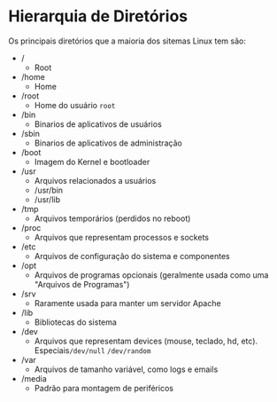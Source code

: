 Hierarquia de Diretórios
========================

Os principais diretórios que a maioria dos sitemas Linux tem são:

- /
	+ Root
- /home
	+ Home
- /root
	+ Home do usuário `root`
- /bin
	+ Binarios de aplicativos de usuários
- /sbin
	+ Binarios de aplicativos de administração
- /boot
	+ Imagem do Kernel e bootloader
- /usr
	+ Arquivos relacionados a usuários
	+ /usr/bin
	+ /usr/lib
- /tmp
	+ Arquivos temporários (perdidos no reboot)
- /proc
	+ Arquivos que representam processos e sockets
- /etc
	+ Arquivos de configuração do sistema e componentes
- /opt
	+ Arquivos de programas opcionais (geralmente usada como uma "Arquivos de Programas")
- /srv
	+ Raramente usada para manter um servidor Apache
- /lib
	+ Bibliotecas do sistema
- /dev
	+ Arquivos que representam devices (mouse, teclado, hd, etc). Especiais`/dev/null` `/dev/random`
- /var
	+ Arquivos de tamanho variável, como logs e emails
- /media
	+ Padrão para montagem de periféricos
